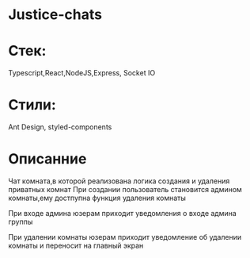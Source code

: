 # Justice-chats

# Cтек:
Typescript,React,NodeJS,Express, Socket IO 
# Стили: 
Ant Design, styled-components

# Описанние
Чат комната,в которой реализована логика создания и удаления приватных комнат
При создании пользователь становится админом комнаты,ему достпупна функция удаления комнаты

При входе админа юзерам приходит уведомления о входе админа группы

При удалении комнаты юзерам приходит уведомление об удалении комнаты и переносит на главный экран

